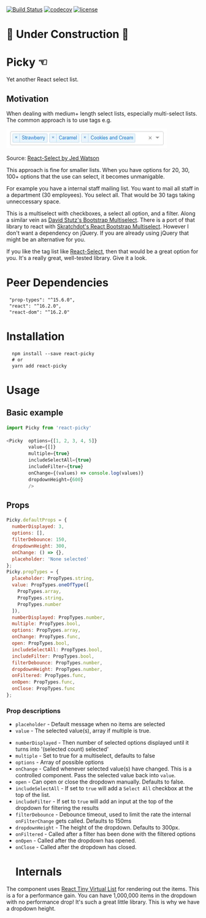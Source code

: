 [![Build Status](https://travis-ci.org/Aidurber/react-picky.svg?branch=master)](https://travis-ci.org/Aidurber/react-picky)
[![codecov](https://codecov.io/gh/Aidurber/react-picky/branch/master/graph/badge.svg)](https://codecov.io/gh/Aidurber/react-picky)
[![license](https://img.shields.io/github/license/aidurber/react-picky.svg)]()

# 🚧 Under Construction 🚧

# Picky ☜

Yet another React select list.

## Motivation

When dealing with medium+ length select lists, especially multi-select lists. The common approach is to use tags e.g.

![Tag List](https://raw.githubusercontent.com/aidurber/react-picky/master/readme-tag-list.JPG)

Source: [React-Select by Jed Watson](https://github.com/JedWatson/react-select)

This approach is fine for smaller lists. When you have options for 20, 30, 100+ options that the use can select, it becomes unmanigable.

For example you have a internal staff mailing list. You want to mail all staff in a department (30 employees). You select all. That would be 30 tags taking unneccessary space.

This is a multiselect with checkboxes, a select all option, and a filter. Along a similar vein as [David Stutz's Bootstrap Multiselect](http://davidstutz.github.io/bootstrap-multiselect/). There is a port of that library to react with [Skratchdot's React Bootstrap Multiselect](https://github.com/skratchdot/react-bootstrap-multiselect). However I don't want a dependency on jQuery. If you are already using jQuery that might be an alternative for you.

If you like the tag list like [React-Select](https://github.com/JedWatson/react-select), then that would be a great option for you. It's a really great, well-tested library. Give it a look.

# Peer Dependencies

```
 "prop-types": "^15.6.0",
 "react": "^16.2.0",
 "react-dom": "^16.2.0"
```

# Installation

```
  npm install --save react-picky
  # or
  yarn add react-picky
```

# Usage

## Basic example

```javascript
import Picky from 'react-picky'

<Picky  options={[1, 2, 3, 4, 5]}
        value={[]}
        multiple={true}
        includeSelectAll={true}
        includeFilter={true}
        onChange={(values) => console.log(values)}
        dropdownHeight={600}
        />
```

## Props

```javascript
Picky.defaultProps = {
  numberDisplayed: 3,
  options: [],
  filterDebounce: 150,
  dropdownHeight: 300,
  onChange: () => {},
  placeholder: 'None selected'
};
Picky.propTypes = {
  placeholder: PropTypes.string,
  value: PropTypes.oneOfType([
    PropTypes.array,
    PropTypes.string,
    PropTypes.number
  ]),
  numberDisplayed: PropTypes.number,
  multiple: PropTypes.bool,
  options: PropTypes.array,
  onChange: PropTypes.func,
  open: PropTypes.bool,
  includeSelectAll: PropTypes.bool,
  includeFilter: PropTypes.bool,
  filterDebounce: PropTypes.number,
  dropdownHeight: PropTypes.number,
  onFiltered: PropTypes.func,
  onOpen: PropTypes.func,
  onClose: PropTypes.func
};
```

### Prop descriptions

* `placeholder` - Default message when no items are selected
* `value` - The selected value(s), array if multiple is true.

- `numberDisplayed` - Then number of selected options displayed until it turns into '(selected count) selected'
- `multiple` - Set to true for a multiselect, defaults to false
- `options` - Array of possible options
- `onChange` - Called whenever selected value(s) have changed. This is a controlled component. Pass the selected value back into `value`.
- `open` - Can open or close the dropdown manually. Defaults to false.
- `includeSelectAll` - If set to `true` will add a `Select All` checkbox at the top of the list.
- `includeFilter` - If set to `true` will add an input at the top of the dropdown for filtering the results
- `filterDebounce` - Debounce timeout, used to limit the rate the internal `onFilterChange` gets called. Defaults to 150ms
- `dropdownHeight` - The height of the dropdown. Defaults to 300px.
- `onFiltered` - Called after a filter has been done with the filtered options
- `onOpen` - Called after the dropdown has opened.
- `onClose` - Called after the dropdown has closed.
  # Internals

The component uses [React Tiny Virtual List](https://github.com/clauderic/react-tiny-virtual-list) for rendering out the items. This is a for a performance gain. You can have 1,000,000 items in the dropdown with no performance drop! It's such a great little library. This is why we have a dropdown height.
